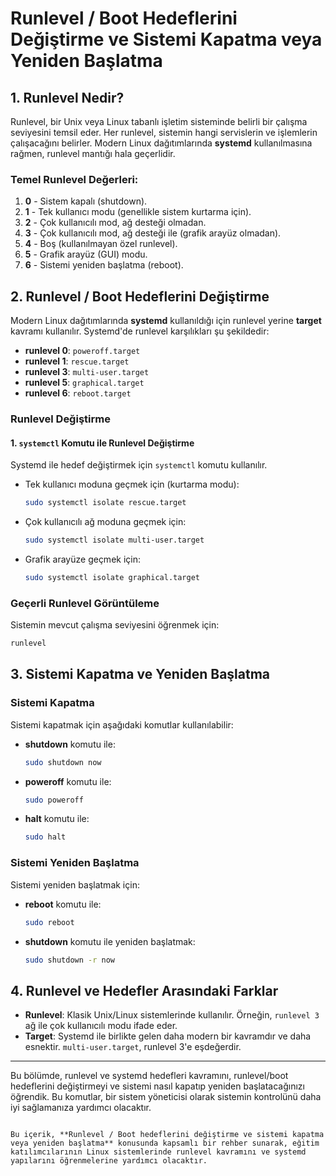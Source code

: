 
# Runlevel / Boot Hedeflerini Değiştirme ve Sistemi Kapatma veya Yeniden Başlatma

## 1. Runlevel Nedir?

Runlevel, bir Unix veya Linux tabanlı işletim sisteminde belirli bir çalışma seviyesini temsil eder. Her runlevel, sistemin hangi servislerin ve işlemlerin çalışacağını belirler. Modern Linux dağıtımlarında **systemd** kullanılmasına rağmen, runlevel mantığı hala geçerlidir.

### Temel Runlevel Değerleri:

1. **0** - Sistem kapalı (shutdown).
2. **1** - Tek kullanıcı modu (genellikle sistem kurtarma için).
3. **2** - Çok kullanıcılı mod, ağ desteği olmadan.
4. **3** - Çok kullanıcılı mod, ağ desteği ile (grafik arayüz olmadan).
5. **4** - Boş (kullanılmayan özel runlevel).
6. **5** - Grafik arayüz (GUI) modu.
7. **6** - Sistemi yeniden başlatma (reboot).

## 2. Runlevel / Boot Hedeflerini Değiştirme

Modern Linux dağıtımlarında **systemd** kullanıldığı için runlevel yerine **target** kavramı kullanılır. Systemd'de runlevel karşılıkları şu şekildedir:

- **runlevel 0**: `poweroff.target`
- **runlevel 1**: `rescue.target`
- **runlevel 3**: `multi-user.target`
- **runlevel 5**: `graphical.target`
- **runlevel 6**: `reboot.target`

### Runlevel Değiştirme

#### 1. `systemctl` Komutu ile Runlevel Değiştirme
Systemd ile hedef değiştirmek için `systemctl` komutu kullanılır.

- Tek kullanıcı moduna geçmek için (kurtarma modu):
  ```bash
  sudo systemctl isolate rescue.target
  ```

- Çok kullanıcılı ağ moduna geçmek için:
  ```bash
  sudo systemctl isolate multi-user.target
  ```

- Grafik arayüze geçmek için:
  ```bash
  sudo systemctl isolate graphical.target
  ```

### Geçerli Runlevel Görüntüleme

Sistemin mevcut çalışma seviyesini öğrenmek için:
```bash
runlevel
```

## 3. Sistemi Kapatma ve Yeniden Başlatma

### Sistemi Kapatma

Sistemi kapatmak için aşağıdaki komutlar kullanılabilir:

- **shutdown** komutu ile:
  ```bash
  sudo shutdown now
  ```

- **poweroff** komutu ile:
  ```bash
  sudo poweroff
  ```

- **halt** komutu ile:
  ```bash
  sudo halt
  ```

### Sistemi Yeniden Başlatma

Sistemi yeniden başlatmak için:

- **reboot** komutu ile:
  ```bash
  sudo reboot
  ```

- **shutdown** komutu ile yeniden başlatmak:
  ```bash
  sudo shutdown -r now
  ```

## 4. Runlevel ve Hedefler Arasındaki Farklar

- **Runlevel**: Klasik Unix/Linux sistemlerinde kullanılır. Örneğin, `runlevel 3` ağ ile çok kullanıcılı modu ifade eder.
- **Target**: Systemd ile birlikte gelen daha modern bir kavramdır ve daha esnektir. `multi-user.target`, runlevel 3'e eşdeğerdir.

---

Bu bölümde, runlevel ve systemd hedefleri kavramını, runlevel/boot hedeflerini değiştirmeyi ve sistemi nasıl kapatıp yeniden başlatacağınızı öğrendik. Bu komutlar, bir sistem yöneticisi olarak sistemin kontrolünü daha iyi sağlamanıza yardımcı olacaktır.
```

Bu içerik, **Runlevel / Boot hedeflerini değiştirme ve sistemi kapatma veya yeniden başlatma** konusunda kapsamlı bir rehber sunarak, eğitim katılımcılarının Linux sistemlerinde runlevel kavramını ve systemd yapılarını öğrenmelerine yardımcı olacaktır.